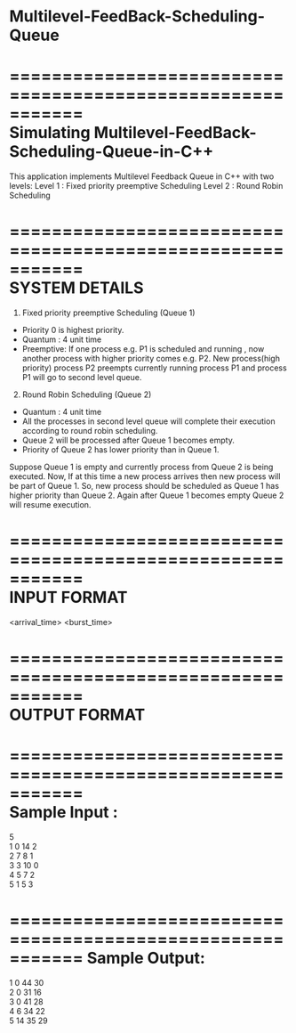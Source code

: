 # Multilevel-FeedBack-Scheduling-Queue
===========================================================  
  Simulating Multilevel-FeedBack-Scheduling-Queue-in-C++  
===========================================================  

This application implements Multilevel Feedback Queue in C++ with two levels:
Level 1 : Fixed priority preemptive Scheduling
Level 2 : Round Robin Scheduling  


===========================================================  
                    SYSTEM DETAILS  
===========================================================  

1. Fixed priority preemptive Scheduling (Queue 1)
 * Priority 0 is highest priority.
 * Quantum : 4 unit time
 * Preemptive:
If one process e.g. P1 is scheduled and running , now another process with higher priority comes e.g. P2. New process(high priority)
process P2 preempts currently running process P1 and process P1 will go to second level queue.

2. Round Robin Scheduling (Queue 2)
* Quantum : 4 unit time
* All the processes in second level queue will complete their execution according to round robin scheduling.
* Queue 2 will be processed after Queue 1 becomes empty.
* Priority of Queue 2 has lower priority than in Queue 1.


Suppose Queue 1 is empty and currently process from Queue 2 is being executed. Now, If at this time a new process arrives then new process will be part of Queue 1. So, new
process should be scheduled as Queue 1 has higher priority than Queue 2. Again after Queue 1 becomes empty Queue 2 will resume execution.


===========================================================  
                      INPUT FORMAT  
===========================================================    
<pid> <arrival_time> <burst_time> <priority>     

===========================================================  
                      OUTPUT FORMAT  
===========================================================    

<pid Response_Time Finish_Time Waiting_Time >    


===========================================================  
                      Sample Input :  
===========================================================  
5  
1 0 14 2  
2 7 8 1  
3 3 10 0  
4 5 7 2  
5 1 5 3  

===========================================================
                    Sample Output:
===========================================================
1 0 44 30  
2 0 31 16  
3 0 41 28  
4 6 34 22  
5 14 35 29  
